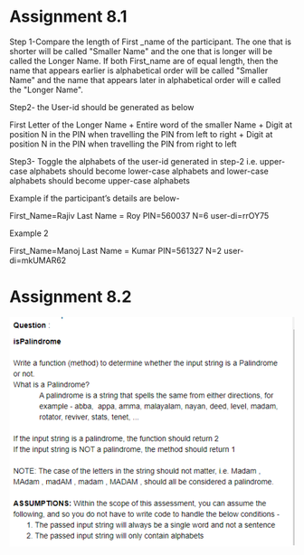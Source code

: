 <h1>Assignment 8.1 </h1>

Step 1-Compare the length of First _name of the participant. The one that is shorter will be called "Smaller Name" and the one that is longer will be called the Longer Name. If both First_name are of equal length, then the name that appears earlier is alphabetical order will be called "Smaller Name" and the name that appears later in alphabetical order will e called the "Longer Name".

Step2- the User-id should be generated as below

First Letter of the Longer Name + Entire word of the smaller Name + Digit at position N in the PIN when travelling the PIN from left to right + Digit at position N in the PIN when travelling the PIN from right to left

Step3- Toggle the alphabets of the user-id generated in step-2 i.e. upper-case alphabets should become lower-case alphabets and lower-case alphabets should become upper-case alphabets

Example if the participant’s details are below-

First_Name=Rajiv
Last Name = Roy
PIN=560037
N=6
user-di=rrOY75

Example 2

First_Name=Manoj
Last Name = Kumar
PIN=561327
N=2
user-di=mkUMAR62

<h1>Assignment 8.2 </h1> 

![question 2](https://github.com/Saran-MS/Logic-Building-Through-Java-Programming/blob/master/Assignment%208.1%20-%208.2/Question/Assignment%208.2.png)
